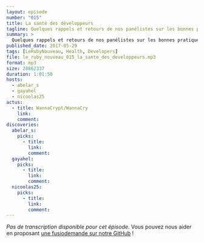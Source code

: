 ```yaml
---
layout: episode
number: "015"
title: La santé des développeurs
tagline: Quelques rappels et retours de nos panélistes sur les bonnes pratiques physiques à adopter.
summary: >
  Quelques rappels et retours de nos panélistes sur les bonnes pratiques physiques à adopter.
published_date: 2017-05-29
tags: [LeRubyNouveau, Health, Developers]
file: le_ruby_nouveau_015_la_sante_des_developpeurs.mp3
format: mp3
size: 28862337
duration: 1:01:50
hosts:
  - abelar_s
  - gayahel
  - nicoolas25
actus:
  - title: WannaCrypt/WannaCry
    link:
    comment:
discoveries:
  abelar_s:
    picks:
      - title:
        link:
        comment:
  gayahel:
    picks:
      - title:
        link:
        comment:
  nicoolas25:
    picks:
      - title:
        link:
        comment:
---
```


_Pas de transcription disponible pour cet épisode._
Vous pouvez nous aider en proposant [une fusiodemande sur notre GitHub](https://github.com/LeRubyNouveau/lerubynouveau.fr) !
